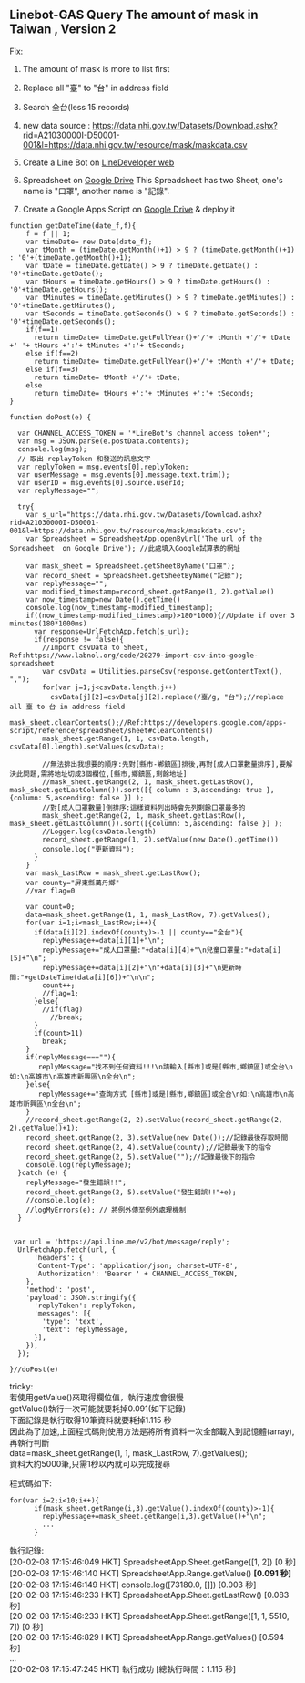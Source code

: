 ## Linebot-GAS Query The amount of mask in Taiwan , Version 2

Fix:
1. The amount of mask is more to list first 
2. Replace all "臺" to "台" in address field
3. Search 全台(less 15 records)
4. new data source : https://data.nhi.gov.tw/Datasets/Download.ashx?rid=A21030000I-D50001-001&l=https://data.nhi.gov.tw/resource/mask/maskdata.csv


1. Create a Line Bot on [LineDeveloper web ](https://developers.line.biz/zh-hant/)
2. Spreadsheet on [Google Drive](https://drive.google.com)
   This Spreadsheet has two Sheet, one's name is "口罩", another name is "記錄".
3. Create a Google Apps Script on [Google Drive](https://drive.google.com) & deploy it
```
function getDateTime(date_f,f){
    f = f || 1; 
	var timeDate= new Date(date_f);
	var tMonth = (timeDate.getMonth()+1) > 9 ? (timeDate.getMonth()+1) : '0'+(timeDate.getMonth()+1);
	var tDate = timeDate.getDate() > 9 ? timeDate.getDate() : '0'+timeDate.getDate();
	var tHours = timeDate.getHours() > 9 ? timeDate.getHours() : '0'+timeDate.getHours();
	var tMinutes = timeDate.getMinutes() > 9 ? timeDate.getMinutes() : '0'+timeDate.getMinutes();
	var tSeconds = timeDate.getSeconds() > 9 ? timeDate.getSeconds() : '0'+timeDate.getSeconds();
    if(f==1)
      return timeDate= timeDate.getFullYear()+'/'+ tMonth +'/'+ tDate +' '+ tHours +':'+ tMinutes +':'+ tSeconds;
    else if(f==2)
      return timeDate= timeDate.getFullYear()+'/'+ tMonth +'/'+ tDate;
    else if(f==3)
      return timeDate= tMonth +'/'+ tDate;
    else
      return timeDate= tHours +':'+ tMinutes +':'+ tSeconds;
}

function doPost(e) {

  var CHANNEL_ACCESS_TOKEN = '*LineBot's channel access token*';
  var msg = JSON.parse(e.postData.contents);
  console.log(msg);
  // 取出 replayToken 和發送的訊息文字
  var replyToken = msg.events[0].replyToken;
  var userMessage = msg.events[0].message.text.trim();
  var userID = msg.events[0].source.userId;
  var replyMessage="";
 
  try{
    var s_url="https://data.nhi.gov.tw/Datasets/Download.ashx?rid=A21030000I-D50001-001&l=https://data.nhi.gov.tw/resource/mask/maskdata.csv";
    var Spreadsheet = SpreadsheetApp.openByUrl('The url of the Spreadsheet  on Google Drive'); //此處填入Google試算表的網址
    
    var mask_sheet = Spreadsheet.getSheetByName("口罩");
    var record_sheet = Spreadsheet.getSheetByName("記錄");
    var replyMessage="";
    var modified_timestamp=record_sheet.getRange(1, 2).getValue()
    var now_timestamp=new Date().getTime()
    console.log(now_timestamp-modified_timestamp);
    if((now_timestamp-modified_timestamp)>180*1000){//Update if over 3 minutes(180*1000ms)
      var response=UrlFetchApp.fetch(s_url);
      if(response != false){
        //Import csvData to Sheet, Ref:https://www.labnol.org/code/20279-import-csv-into-google-spreadsheet
        var csvData = Utilities.parseCsv(response.getContentText(), ",");      
        for(var j=1;j<csvData.length;j++)
          csvData[j][2]=csvData[j][2].replace(/臺/g, "台");//replace all 臺 to 台 in address field
        mask_sheet.clearContents();//Ref:https://developers.google.com/apps-script/reference/spreadsheet/sheet#clearContents()
        mask_sheet.getRange(1, 1, csvData.length, csvData[0].length).setValues(csvData);
        
        //無法排出我想要的順序:先對[縣市-鄕鎮區]排後,再對[成人口罩數量排序],要解決此問題,需將地址切成3個欄位,[縣市,鄉鎮區,剩餘地址]
        //mask_sheet.getRange(2, 1, mask_sheet.getLastRow(), mask_sheet.getLastColumn()).sort([{ column : 3,ascending: true },{column: 5,ascending: false }] );
        //對[成人口罩數量]倒排序:這樣資料列出時會先列剩餘口罩最多的
        mask_sheet.getRange(2, 1, mask_sheet.getLastRow(), mask_sheet.getLastColumn()).sort([{column: 5,ascending: false }] );
        //Logger.log(csvData.length)
        record_sheet.getRange(1, 2).setValue(new Date().getTime())
        console.log("更新資料");
      }
    }
    var mask_LastRow = mask_sheet.getLastRow();
    var county="屏東縣萬丹鄉"
    //var flag=0
  
    var count=0;
    data=mask_sheet.getRange(1, 1, mask_LastRow, 7).getValues();
    for(var i=1;i<mask_LastRow;i++){
      if(data[i][2].indexOf(county)>-1 || county=="全台"){
        replyMessage+=data[i][1]+"\n";
        replyMessage+="成人口罩量:"+data[i][4]+"\n兒童口罩量:"+data[i][5]+"\n";
        replyMessage+=data[i][2]+"\n"+data[i][3]+"\n更新時間:"+getDateTime(data[i][6])+"\n\n";
        count++;
        //flag=1;
      }else{
        //if(flag)
          //break;
      }
      if(count>11)
        break;
    }
    if(replyMessage===""){
       replyMessage="找不到任何資料!!!\n請輸入[縣市]或是[縣市,鄉鎮區]或全台\n如:\n高雄市\n高雄市新興區\n全台\n";
    }else{
       replyMessage+="查詢方式 [縣市]或是[縣市,鄉鎮區]或全台\n如:\n高雄市\n高雄市新興區\n全台\n";
    }
    //record_sheet.getRange(2, 2).setValue(record_sheet.getRange(2, 2).getValue()+1);
    record_sheet.getRange(2, 3).setValue(new Date());//記錄最後存取時間
    record_sheet.getRange(2, 4).setValue(county);//記錄最後下的指令
    record_sheet.getRange(2, 5).setValue("");//記錄最後下的指令
    console.log(replyMessage);
  }catch (e) {
    replyMessage="發生錯誤!!";
    record_sheet.getRange(2, 5).setValue("發生錯誤!!"+e);
    //console.log(e);
    //logMyErrors(e); // 將例外傳至例外處理機制
  }
  
 
 var url = 'https://api.line.me/v2/bot/message/reply';
  UrlFetchApp.fetch(url, {
      'headers': {
      'Content-Type': 'application/json; charset=UTF-8',
      'Authorization': 'Bearer ' + CHANNEL_ACCESS_TOKEN,
    },
    'method': 'post',
    'payload': JSON.stringify({
      'replyToken': replyToken,
      'messages': [{
        'type': 'text',
        'text': replyMessage,
      }],
    }),
  });

}//doPost(e)
```

tricky:  
若使用getValue()來取得欄位值，執行速度會很慢  
getValue()執行一次可能就要耗掉0.091(如下記錄)  
下面記錄是執行取得10筆資料就要耗掉1.115 秒  
因此為了加速,上面程式碼則使用方法是將所有資料一次全部載入到記憶體(array),再執行判斷  
data=mask_sheet.getRange(1, 1, mask_LastRow, 7).getValues();  
資料大約5000筆,只需1秒以內就可以完成搜尋  


程式碼如下:
```
for(var i=2;i<10;i++){
      if(mask_sheet.getRange(i,3).getValue().indexOf(county)>-1){
        replyMessage+=mask_sheet.getRange(i,3).getValue()+"\n";
        ...
      }
```

執行記錄:  
[20-02-08 17:15:46:049 HKT] SpreadsheetApp.Sheet.getRange([1, 2]) [0 秒]  
[20-02-08 17:15:46:140 HKT] SpreadsheetApp.Range.getValue() **[0.091 秒]**  
[20-02-08 17:15:46:149 HKT] console.log([73180.0, []]) [0.003 秒]  
[20-02-08 17:15:46:233 HKT] SpreadsheetApp.Sheet.getLastRow() [0.083 秒]  
[20-02-08 17:15:46:233 HKT] SpreadsheetApp.Sheet.getRange([1, 1, 5510, 7]) [0 秒]  
[20-02-08 17:15:46:829 HKT] SpreadsheetApp.Range.getValues() [0.594 秒]  
...  
[20-02-08 17:15:47:245 HKT] 執行成功 [總執行時間：1.115 秒]  
